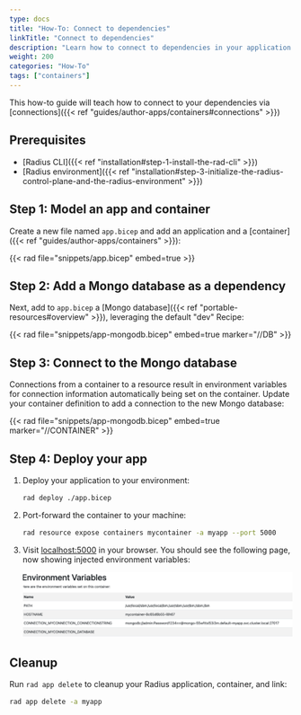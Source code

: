 ```yaml
---
type: docs
title: "How-To: Connect to dependencies"
linkTitle: "Connect to dependencies"
description: "Learn how to connect to dependencies in your application via connections"
weight: 200
categories: "How-To"
tags: ["containers"]
---
```


This how-to guide will teach how to connect to your dependencies via [connections]({{< ref "guides/author-apps/containers#connections" >}})

## Prerequisites

- [Radius CLI]({{< ref "installation#step-1-install-the-rad-cli" >}})
- [Radius environment]({{< ref "installation#step-3-initialize-the-radius-control-plane-and-the-radius-environment" >}})

## Step 1: Model an app and container

Create a new file named `app.bicep` and add an application and a [container]({{< ref "guides/author-apps/containers" >}}):

{{< rad file="snippets/app.bicep" embed=true >}}

## Step 2: Add a Mongo database as a dependency

Next, add to `app.bicep` a [Mongo database]({{< ref "portable-resources#overview" >}}), leveraging the default "dev" Recipe:

{{< rad file="snippets/app-mongodb.bicep" embed=true marker="//DB" >}}


## Step 3: Connect to the Mongo database

Connections from a container to a resource result in environment variables for connection information automatically being set on the container. Update your container definition to add a connection to the new Mongo database:

{{< rad file="snippets/app-mongodb.bicep" embed=true marker="//CONTAINER" >}}

## Step 4: Deploy your app

1. Deploy your application to your environment:

   ```bash
   rad deploy ./app.bicep
   ```
1. Port-forward the container to your machine:

    ```bash
    rad resource expose containers mycontainer -a myapp --port 5000
    ```
1. Visit [localhost:5000](http://localhost:5000) in your browser. You should see the following page, now showing injected environment variables:

   <img src="./connections.png" alt="Screenshot of the app printing all the environment variables" width=1000px />
   
## Cleanup

Run `rad app delete` to cleanup your Radius application, container, and link:

```bash
rad app delete -a myapp
```
